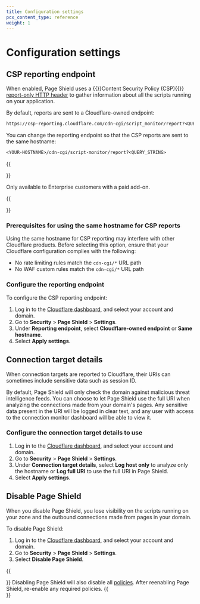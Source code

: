 ```yaml
---
title: Configuration settings
pcx_content_type: reference
weight: 1
---
```


# Configuration settings

## CSP reporting endpoint

When enabled, Page Shield uses a {{<glossary-tooltip term_id="content security policy (CSP)">}}Content Security Policy (CSP){{</glossary-tooltip>}} [report-only HTTP header](/page-shield/reference/csp-header/) to gather information about all the scripts running on your application.

By default, reports are sent to a Cloudflare-owned endpoint:

```txt
https://csp-reporting.cloudflare.com/cdn-cgi/script_monitor/report?<QUERY_STRING>
```

You can change the reporting endpoint so that the CSP reports are sent to the same hostname:

```txt
<YOUR-HOSTNAME>/cdn-cgi/script-monitor/report?<QUERY_STRING>
```

{{<Aside type="note">}}

Only available to Enterprise customers with a paid add-on.

{{</Aside>}}

### Prerequisites for using the same hostname for CSP reports

Using the same hostname for CSP reporting may interfere with other Cloudflare products. Before selecting this option, ensure that your Cloudflare configuration complies with the following:

- No rate limiting rules match the `cdn-cgi/*` URL path
- No WAF custom rules match the `cdn-cgi/*` URL path

### Configure the reporting endpoint

To configure the CSP reporting endpoint:

1.  Log in to the [Cloudflare dashboard](https://dash.cloudflare.com/), and select your account and domain.
2.  Go to **Security** > **Page Shield** > **Settings**.
3.  Under **Reporting endpoint**, select **Cloudflare-owned endpoint** or **Same hostname**.
4.  Select **Apply settings**.

## Connection target details

When connection targets are reported to Cloudflare, their URIs can sometimes include sensitive data such as session ID.

By default, Page Shield will only check the domain against malicious threat intelligence feeds. You can choose to let Page Shield use the full URI when analyzing the connections made from your domain's pages. Any sensitive data present in the URI will be logged in clear text, and any user with access to the connection monitor dashboard will be able to view it.

### Configure the connection target details to use

1.  Log in to the [Cloudflare dashboard](https://dash.cloudflare.com/), and select your account and domain.
2.  Go to **Security** > **Page Shield** > **Settings**.
3.  Under **Connection target details**, select **Log host only** to analyze only the hostname or **Log full URI** to use the full URI in Page Shield.
4.  Select **Apply settings**.

## Disable Page Shield

When you disable Page Shield, you lose visibility on the scripts running on your zone and the outbound connections made from pages in your domain.

To disable Page Shield:

1. Log in to the [Cloudflare dashboard](https://dash.cloudflare.com/), and select your account and domain.
2. Go to **Security** > **Page Shield** > **Settings**.
3. Select **Disable Page Shield**.

{{<Aside type="note">}}
Disabling Page Shield will also disable all [policies](/page-shield/policies/). After reenabling Page Shield, re-enable any required policies.
{{</Aside>}}
